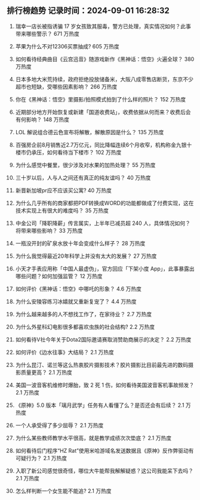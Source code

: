 
## 排行榜趋势 记录时间：2024-09-01 16:28:32
  
  1. 瑞幸一店长被指诱骗 17 岁女孩致其服毒，警方已处理，真实情况如何？此事带来哪些警示？ 671 万热度
    
  2. 苹果为什么不对12306买票抽成? 605 万热度
    
  3. 如何看待经典曲目《云宫迅音》随游戏新作《黑神话：悟空》火遍全球？ 380 万热度
    
  4. 日本多地大米荒持续，政府拒绝投放储备米，大阪八成零售店断货，东京不少超市也短缺，受哪些因素影响？ 266 万热度
    
  5. 你在《黑神话：悟空》里摄影/拍照模式拍到了什么样的照片？ 152 万热度
    
  6. 近期部分地方开始恢复或新建「国道收费站」，收费依据从何而来？收费后会有何影响？ 148 万热度
    
  7. LOL 解说组合德云色宣布将解散，解散原因是什么？ 135 万热度
    
  8. 百强房企前8月销售近2.7万亿元，同比降幅连续6个月收窄，机构称金九银十楼市仍承压，如何看待当下楼市？ 102 万热度
    
  9. 为什么感觉中餐里，很少涉及对水果的加热处理？ 55 万热度
    
  10. 三十岁以后，人与人之间还有真正的纯友谊吗？ 40 万热度
    
  11. 新晋新加坡pr应不应该买公寓? 40 万热度
    
  12. 为什么几乎所有的商家都把PDF转换成WORD的功能都做成了付费实现，这在技术实现上有很大的难度吗？ 35 万热度
    
  13. 中金公司「降职降薪」传言属实，上半年已减员超 240 人，具体情况如何？将带来哪些影响？ 33 万热度
    
  14. 一瓶没开封的矿泉水放十年会变成什么样子？ 28 万热度
    
  15. 为什么我觉得最近20年科学上并没有太大的发展？ 27 万热度
    
  16. 小天才手表应用称「中国人最虚伪」，官方回应「下架小度 App」，此事暴露出哪些问题？如何加强监管？ 12 万热度
    
  17. 如何评价《黑神话：悟空》中哪吒的形象？ 4.6 万热度
    
  18. 为什么安陵容练习冰嬉就又重新复宠了？ 4.4 万热度
    
  19. 为什么越来越多的人不想找工作了，在家待业？ 2.7 万热度
    
  20. 为什么外星科幻电影很多都喜欢虫族的社会结构? 2.2 万热度
    
  21. 如何看待V社今年关于Dota2国际邀请赛取消赞助商展示的决定？ 2.2 万热度
    
  22. 如何评价《边水往事》大结局？ 2.1 万热度
    
  23. 为什么昆汀、诺兰等这么热衷胶片摄影技术？胶片摄影比目前最先进的数码摄影质量更高？ 2.1 万热度
    
  24. 美国一波音客机维修时爆胎，致 2 死 1 伤，如何看待美国波音客机事故频发？ 2.1 万热度
    
  25. 《原神》5.0 版本「璃月武学」任务有人看懂了么？是否还会有后续？ 2.1 万热度
    
  26. 一个人承受得了多少屈辱？ 2.1 万热度
    
  27. 为什么某些教师教学水平很高，就是教学成绩次次垫底？ 2.1 万热度
    
  28. 如何看待后门程序“HZ Rat”使用米哈游域名发送数据且《原神》反作弊驱动有可疑行为？ 2.1 万热度
    
  29. 入职了新公司感觉很奇怪，哪位大牛能帮我解解疑惑？这公司我能呆下去吗？ 2.1 万热度
    
  30. 怎么样判断一个女生能不能追? 2.1 万热度
    